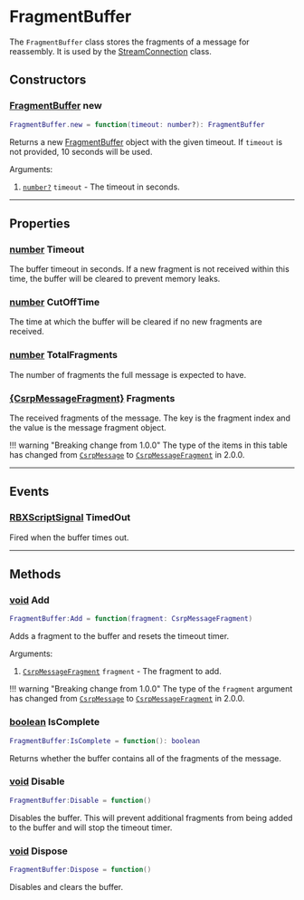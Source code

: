 # FragmentBuffer

The `FragmentBuffer` class stores the fragments of a message for reassembly. It is used by the [StreamConnection](streamconnection.md) class.

## Constructors

### [FragmentBuffer](fragmentbuffer.md) new

```lua
FragmentBuffer.new = function(timeout: number?): FragmentBuffer
```

Returns a new [FragmentBuffer](fragmentbuffer.md) object with the given timeout. If `timeout` is not provided, 10 seconds will be used.

Arguments:

1. [`number?`](https://create.roblox.com/docs/scripting/luau/numbers) `timeout` - The timeout in seconds.

---

## Properties

### [number](https://create.roblox.com/docs/scripting/luau/numbers) Timeout

The buffer timeout in seconds. If a new fragment is not received within this time, the buffer will be cleared to prevent memory leaks.

### [number](https://create.roblox.com/docs/scripting/luau/numbers) CutOffTime

The time at which the buffer will be cleared if no new fragments are received.

### [number](https://create.roblox.com/docs/scripting/luau/numbers) TotalFragments

The number of fragments the full message is expected to have.

### [{CsrpMessageFragment}](csrpmessagefragment.md) Fragments

The received fragments of the message. The key is the fragment index and the value is the message fragment object.

!!! warning "Breaking change from 1.0.0"
    The type of the items in this table has changed from [`CsrpMessage`](../2.0.0/csrpmessage.md) to [`CsrpMessageFragment`](csrpmessagefragment.md) in 2.0.0.

---

## Events

### [RBXScriptSignal](https://create.roblox.com/docs/reference/engine/datatypes/RBXScriptSignal) TimedOut

Fired when the buffer times out.

---

## Methods

### [void](fragmentbuffer.md#void-add) Add

```lua
FragmentBuffer:Add = function(fragment: CsrpMessageFragment)
```

Adds a fragment to the buffer and resets the timeout timer.

Arguments:

1. [`CsrpMessageFragment`](csrpmessagefragment.md) `fragment` - The fragment to add.

!!! warning "Breaking change from 1.0.0"
    The type of the `fragment` argument has changed from [`CsrpMessage`](../2.0.0/csrpmessage.md) to [`CsrpMessageFragment`](csrpmessagefragment.md) in 2.0.0.

### [boolean](https://create.roblox.com/docs/scripting/luau/booleans) IsComplete

```lua
FragmentBuffer:IsComplete = function(): boolean
```

Returns whether the buffer contains all of the fragments of the message.

### [void](fragmentbuffer.md#void-disable) Disable

```lua
FragmentBuffer:Disable = function()
```

Disables the buffer. This will prevent additional fragments from being added to the buffer and will stop the timeout timer.

### [void](fragmentbuffer.md#void-dispose) Dispose

```lua
FragmentBuffer:Dispose = function()
```

Disables and clears the buffer.

